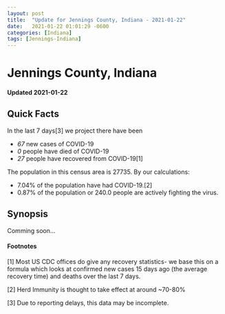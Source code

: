 ```yaml
---
layout: post
title:  "Update for Jennings County, Indiana - 2021-01-22"
date:   2021-01-22 01:01:29 -0600
categories: [Indiana]
tags: [Jennings-Indiana]
---
```


# Jennings County, Indiana
#### Updated 2021-01-22

## Quick Facts

In the last 7 days[3] we project there have been
- *67* new cases of COVID-19
- *0* people have died of COVID-19
- *27* people have recovered from COVID-19[1]

The population in this census area is 27735. By our calculations:
- 7.04% of the population have had COVID-19.[2]
- 0.87% of the population or 240.0 people are actively fighting the virus.

## Synopsis

Comming soon...


#### Footnotes

[1] Most US CDC offices do give any recovery statistics- we base this on a formula which looks at confirmed new cases
15 days ago (the average recovery time) and deaths over the last 7 days.

[2] Herd Immunity is thought to take effect at around ~70-80%

[3] Due to reporting delays, this data may be incomplete.
 
    